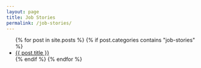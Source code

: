 ```yaml
---
layout: page
title: Job Stories
permalink: /job-stories/
---
```


<ul>
{% for post in site.posts %}
    {% if post.categories contains "job-stories" %}
    <li><a href="{{ post.url }}">{{ post.title }}</a></li>
    {% endif %}
{% endfor %}
</ul>
